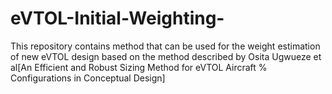 # eVTOL-Initial-Weighting-
This repository contains method that can be used for the weight estimation of new eVTOL design based  on the method described by Osita Ugwueze et al[An Efficient and Robust Sizing Method for eVTOL Aircraft % Configurations in Conceptual Design]
